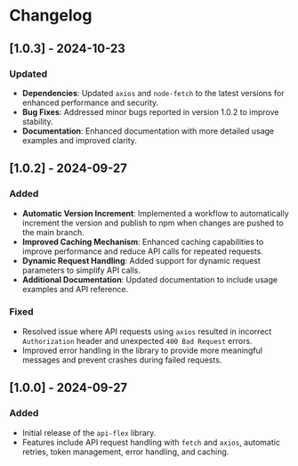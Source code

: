 # Changelog

## [1.0.3] - 2024-10-23

### Updated

- **Dependencies**: Updated `axios` and `node-fetch` to the latest versions for enhanced performance and security.
- **Bug Fixes**: Addressed minor bugs reported in version 1.0.2 to improve stability.
- **Documentation**: Enhanced documentation with more detailed usage examples and improved clarity.

## [1.0.2] - 2024-09-27

### Added

- **Automatic Version Increment**: Implemented a workflow to automatically increment the version and publish to npm when changes are pushed to the main branch.
- **Improved Caching Mechanism**: Enhanced caching capabilities to improve performance and reduce API calls for repeated requests.
- **Dynamic Request Handling**: Added support for dynamic request parameters to simplify API calls.
- **Additional Documentation**: Updated documentation to include usage examples and API reference.

### Fixed

- Resolved issue where API requests using `axios` resulted in incorrect `Authorization` header and unexpected `400 Bad Request` errors.
- Improved error handling in the library to provide more meaningful messages and prevent crashes during failed requests.

## [1.0.0] - 2024-09-27

### Added

- Initial release of the `api-flex` library.
- Features include API request handling with `fetch` and `axios`, automatic retries, token management, error handling, and caching.
